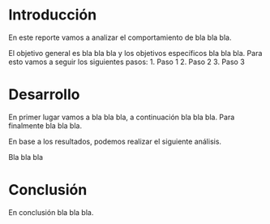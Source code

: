 # Introducción

En este reporte vamos a analizar el comportamiento de bla bla bla.

El objetivo general es bla bla bla y los objetivos específicos bla bla bla.
Para esto vamos a seguir los siguientes pasos:
    1. Paso 1
    2. Paso 2
    3. Paso 3
# Desarrollo

En primer lugar vamos a bla bla bla, a continuación bla bla bla. Para finalmente bla bla bla.

En base a los resultados, podemos realizar el siguiente análisis.

Bla bla bla
# Conclusión

En conclusión bla bla bla.